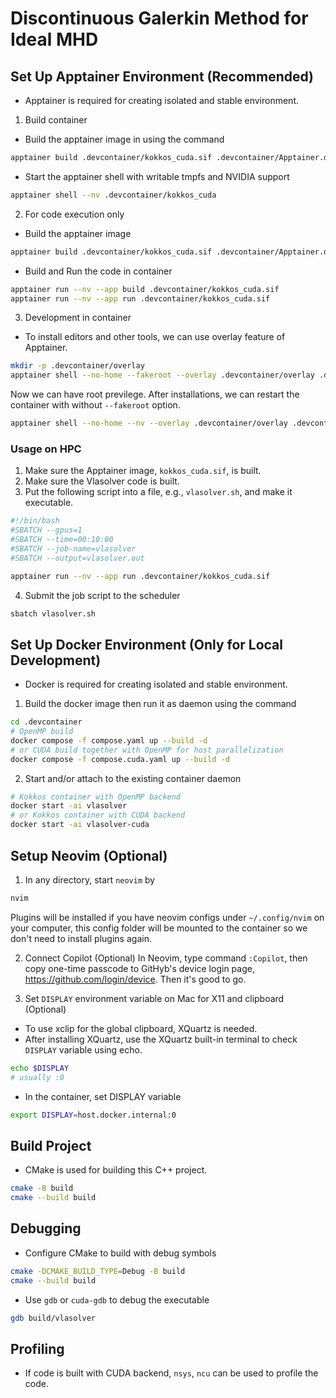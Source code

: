 # Discontinuous Galerkin Method for Ideal MHD

## Set Up Apptainer Environment (Recommended)

- Apptainer is required for creating isolated and stable environment.

1. Build container

- Build the apptainer image in using the command

```bash
apptainer build .devcontainer/kokkos_cuda.sif .devcontainer/Apptainer.def
```

- Start the apptainer shell with writable tmpfs and NVIDIA support

```bash
apptainer shell --nv .devcontainer/kokkos_cuda
```

2. For code execution only

- Build the apptainer image

```bash
apptainer build .devcontainer/kokkos_cuda.sif .devcontainer/Apptainer.def
```

- Build and Run the code in container

```bash
apptainer run --nv --app build .devcontainer/kokkos_cuda.sif
apptainer run --nv --app run .devcontainer/kokkos_cuda.sif
```

3. Development in container

- To install editors and other tools, we can use overlay feature of Apptainer.

```bash
mkdir -p .devcontainer/overlay
apptainer shell --no-home --fakeroot --overlay .devcontainer/overlay .devcontainer/kokkos_cuda.sif
```

Now we can have root previlege. After installations, we can restart the container with without `--fakeroot` option.

```bash
apptainer shell --no-home --nv --overlay .devcontainer/overlay .devcontainer/kokkos_cuda.sif
```

### Usage on HPC

1. Make sure the Apptainer image, `kokkos_cuda.sif`, is built.
2. Make sure the Vlasolver code is built.
3. Put the following script into a file, e.g., `vlasolver.sh`, and make it executable.

```bash
#!/bin/bash
#SBATCH --gpus=1
#SBATCH --time=00:10:00
#SBATCH --job-name=vlasolver
#SBATCH --output=vlasolver.out

apptainer run --nv --app run .devcontainer/kokkos_cuda.sif
```

4. Submit the job script to the scheduler

```bash
sbatch vlasolver.sh
```

## Set Up Docker Environment (Only for Local Development)

- Docker is required for creating isolated and stable environment.

1. Build the docker image then run it as daemon using the command

```bash
cd .devcontainer
# OpenMP build
docker compose -f compose.yaml up --build -d
# or CUDA build together with OpenMP for host parallelization
docker compose -f compose.cuda.yaml up --build -d
```

2. Start and/or attach to the existing container daemon

```bash
# Kokkos container with OpenMP backend
docker start -ai vlasolver
# or Kokkos container with CUDA backend
docker start -ai vlasolver-cuda
```

## Setup Neovim (Optional)

1. In any directory, start `neovim` by

```bash
nvim
```

Plugins will be installed if you have neovim configs under `~/.config/nvim` on your computer, this config folder will be mounted to the container so we don't need to install plugins again.

2. Connect Copilot (Optional)
   In Neovim, type command `:Copilot`, then copy one-time passcode to GitHyb's device login page, https://github.com/login/device. Then it's good to go.

3. Set `DISPLAY` environment variable on Mac for X11 and clipboard (Optional)

- To use xclip for the global clipboard, XQuartz is needed.
- After installing XQuartz, use the XQuartz built-in terminal to check `DISPLAY` variable using echo.

```bash
echo $DISPLAY
# usually :0
```

- In the container, set DISPLAY variable

```bash
export DISPLAY=host.docker.internal:0
```

## Build Project

- CMake is used for building this C++ project.

```bash
cmake -B build
cmake --build build
```

## Debugging

- Configure CMake to build with debug symbols

```bash
cmake -DCMAKE_BUILD_TYPE=Debug -B build
cmake --build build
```

- Use `gdb` or `cuda-gdb` to debug the executable

```bash
gdb build/vlasolver
```

## Profiling

- If code is built with CUDA backend, `nsys`, `ncu` can be used to profile the code.
